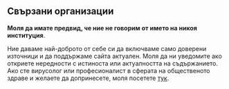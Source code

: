 ## Свързани организации
**Моля да имате предвид, че ние не говорим от името на никоя институция**.

Ние даваме най-доброто от себе си да включваме само доверени източници и да поддържаме сайта актуален. Моля да ни уведомите ако откриете нередности с истиноста или актуалността на съдържанието. Ако сте вирусолог или професионалист в сферата на общественото здраве и желаете да допринесете, моля посетете [тук](https://github.com/flattenthecurve/guide#how-to-contribute).
